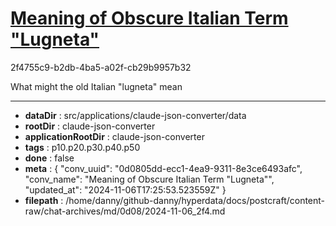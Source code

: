 # [Meaning of Obscure Italian Term "Lugneta"](https://claude.ai/chat/0d0805dd-ecc1-4ea9-9311-8e3ce6493afc)

2f4755c9-b2db-4ba5-a02f-cb29b9957b32

What might the old Italian "lugneta" mean

---

* **dataDir** : src/applications/claude-json-converter/data
* **rootDir** : claude-json-converter
* **applicationRootDir** : claude-json-converter
* **tags** : p10.p20.p30.p40.p50
* **done** : false
* **meta** : {
  "conv_uuid": "0d0805dd-ecc1-4ea9-9311-8e3ce6493afc",
  "conv_name": "Meaning of Obscure Italian Term \"Lugneta\"",
  "updated_at": "2024-11-06T17:25:53.523559Z"
}
* **filepath** : /home/danny/github-danny/hyperdata/docs/postcraft/content-raw/chat-archives/md/0d08/2024-11-06_2f4.md